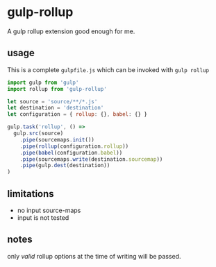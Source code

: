 # gulp-rollup

A gulp rollup extension good enough for me.

## usage

This is a complete `gulpfile.js` which can be invoked with `gulp rollup`

~~~ javascript
import gulp from 'gulp'
import rollup from 'gulp-rollup'

let source = 'source/**/*.js'
let destination = 'destination'
let configuration = { rollup: {}, babel: {} }

gulp.task('rollup', () =>
  gulp.src(source)
    .pipe(sourcemaps.init())
    .pipe(rollup(configuration.rollup))
    .pipe(babel(configuration.babel))
    .pipe(sourcemaps.write(destination.sourcemap))
    .pipe(gulp.dest(destination))
)
~~~

## limitations

- no input source-maps
- input is not tested

## notes

only *valid* rollup options at the time of writing will be passed.
